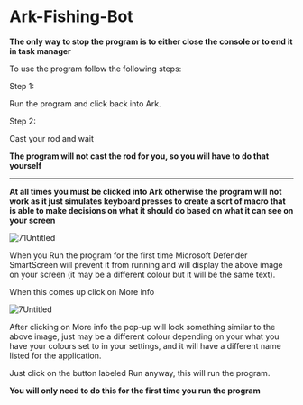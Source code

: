 # Ark-Fishing-Bot
**The only way to stop the program is to either close the console or to end it in task manager**

To use the program follow the following steps:

Step 1:

  Run the program and click back into Ark.

Step 2:

  Cast your rod and wait
 
 **The program will not cast the rod for you, so you will have to do that yourself**

_________________________________________________________________________________________________________________________________________________________________________________
  
  **At all times you must be clicked into Ark otherwise the program will not work as it just simulates keyboard presses to create a sort of macro that is able to make decisions on what it should do based on what it can see on your screen**
  
  ![71Untitled](https://user-images.githubusercontent.com/66156463/142713028-2eaf3887-8582-4271-9d26-3758d348e1bf.png)
  
  When you Run the program for the first time Microsoft Defender SmartScreen will prevent it from running and will display the above image on your screen (it may be a different colour but it will be the same text).

  When this comes up click on More info

  ![7Untitled](https://user-images.githubusercontent.com/66156463/142713049-d628f700-b91b-4e0b-ba51-fa083368fc83.png)

  After clicking on More info the pop-up will look something similar to the above image, just may be a different colour depending on your what you have your colours set to in your settings, and it will have a different name listed for the application.

  Just click on the button labeled Run anyway, this will run the program.
  
  **You will only need to do this for the first time you run the program**
